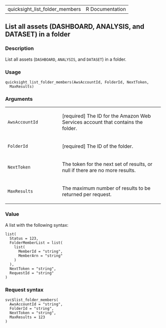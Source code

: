 <table style="width: 100%;">
<tbody>
<tr class="odd">
<td>quicksight_list_folder_members</td>
<td style="text-align: right;">R Documentation</td>
</tr>
</tbody>
</table>

## List all assets (DASHBOARD, ANALYSIS, and DATASET) in a folder

### Description

List all assets (`DASHBOARD`, `ANALYSIS`, and `DATASET`) in a folder.

### Usage

    quicksight_list_folder_members(AwsAccountId, FolderId, NextToken,
      MaxResults)

### Arguments

<table>
<colgroup>
<col style="width: 35%" />
<col style="width: 65%" />
</colgroup>
<tbody>
<tr class="odd">
<td><code
id="quicksight_list_folder_members_:_AwsAccountId">AwsAccountId</code></td>
<td><p>[required] The ID for the Amazon Web Services account that
contains the folder.</p></td>
</tr>
<tr class="even">
<td><code
id="quicksight_list_folder_members_:_FolderId">FolderId</code></td>
<td><p>[required] The ID of the folder.</p></td>
</tr>
<tr class="odd">
<td><code
id="quicksight_list_folder_members_:_NextToken">NextToken</code></td>
<td><p>The token for the next set of results, or null if there are no
more results.</p></td>
</tr>
<tr class="even">
<td><code
id="quicksight_list_folder_members_:_MaxResults">MaxResults</code></td>
<td><p>The maximum number of results to be returned per
request.</p></td>
</tr>
</tbody>
</table>

### Value

A list with the following syntax:

    list(
      Status = 123,
      FolderMemberList = list(
        list(
          MemberId = "string",
          MemberArn = "string"
        )
      ),
      NextToken = "string",
      RequestId = "string"
    )

### Request syntax

    svc$list_folder_members(
      AwsAccountId = "string",
      FolderId = "string",
      NextToken = "string",
      MaxResults = 123
    )
